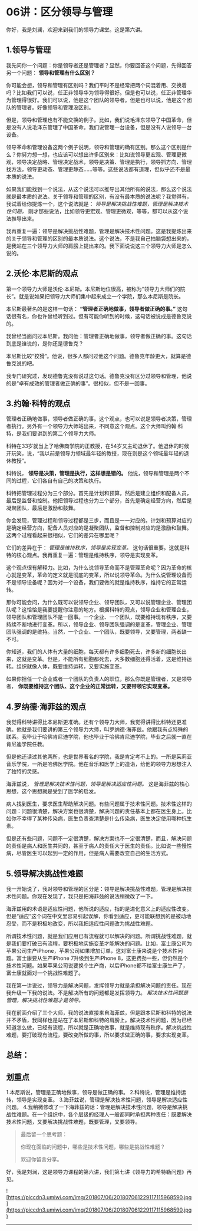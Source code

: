 # 06讲：区分领导与管理

你好，我是刘澜，欢迎来到我们的领导力课堂。这是第六讲。

## 1.领导与管理

我先问你一个问题：你是领导者还是管理者？显然，你要回答这个问题，先得回答另一个问题： **领导和管理有什么区别？**

你可能会想，领导和管理有区别吗？我们平时不是经常把两个词混着用、交换着吗？比如我们可以说，任正非领导华为领导得很好。但是也可以说，任正非管理华为管理得很好。我们可以说，他是这个团队的领导者。但是也可以说，他是这个团队的管理者。好像领导和管理没区别。

但是，领导和管理也有不能交换的例子。比如，我们说毛泽东领导了中国革命，但是没有人说毛泽东管理了中国革命。我们说管理一台设备，但是没有人说领导一台设备。

领导革命和管理设备这两个例子说明，领导和管理的确有区别。那么这个区别是什么？你努力想一想，也应该可以想出许多区别来：比如说领导更宏观、管理更微观，领导决定战略、管理决定战术，领导是决策、管理是执行，领导抓方向、管理找方法，领导更动态、管理更静态……等等。这些说法都有道理，但似乎还不是最本质的说法。

如果我们能找到一个说法，从这个说法可以推导出其他所有的说法，那么这个说法就是最本质的说法。关于领导和管理的区别，有没有最本质的说法呢？我觉得有，我试着给你提炼一个，这个说法就是： *领导是解决挑战性难题，管理是解决技术性问题。* 刚才那些说法，比如领导更宏观、管理更微观，等等，都可以从这个说法推导出来。

我再重复一遍：领导是解决挑战性难题，管理是解决技术性问题。这是我提炼出来的关于领导和管理的区别的最本质说法。这个说法，不是我自己拍脑袋想出来的，是我站在三个领导力大师的肩膀上提出来的。我下面说说这三个领导力大师是怎么说的。

## 2.沃伦·本尼斯的观点

第一个领导力大师是沃伦·本尼斯。本尼斯地位很高，被称为“领导力大师们的院长”。就是说如果把领导力大师们集中起来成立一个学院，那么本尼斯是院长。

本尼斯最著名的是这样一句话： **“管理者正确地做事，领导者做正确的事。”** 这句话很有名，你也许曾经听到过。但有可能你听到的时候，这句话被说成是德鲁克说的。

我曾经当面问过本尼斯。我问他：管理者正确地做事，领导者做正确的事。这句话到底是谁说的，是你还是德鲁克？

本尼斯比较“狡猾”。他说，很多人都问过他这个问题。德鲁克年龄更大，就算是德鲁克说的吧。

我专门研究过，发现德鲁克没有说过这句话。德鲁克没有区分过领导和管理，他说的是“卓有成效的管理者做正确的事”。很相似，但不是一回事。

## 3.约翰·科特的观点

管理者正确地做事，领导者做正确的事。这个观点，也可以说是领导者决策，管理者执行。另外有一个领导力大师站出来，不同意这个观点。这个大师叫约翰·科特，是我们要讲到的第二个领导力大师。

科特在33岁就当上了哈佛商学院的正教授，在54岁又主动退休了。他退休的时候开玩笑，说，“我以前是领导力领域最年轻的教授，现在则是这个领域最年轻的退休教授”。

科特说， **领导是决策，管理是执行，这样想是错的。** 他说，领导和管理是两个不同的过程，它们各自有自己的决策和执行。

科特把管理过程分为三个部分。首先是计划和预算，然后是建立组织和配备人员，最后是监督和控制。他把领导过程也分为三个部分，首先是确定经营方向，然后是凝聚团队，最后是激励和鼓舞。

你会发现，管理过程和领导过程都是三步，而且是一一对应的。计划和预算对应的是确定经营方向，配备人员对应的是凝聚团队，监督和控制对应的是激励和鼓舞。这两个过程看起来很相似，它们的差异在哪里呢？

它们的差异在于： *管理是维持秩序，领导是实现变革。* 这句话很重要。这就是科特的核心观点。我再重复一遍：管理是维持秩序，领导是实现变革。

这个观点很有解释力。比如，为什么说领导革命而不是管理革命呢？因为革命的核心就是变革，革命的定义就是彻底的变革，所以说领导革命。为什么说管理设备而不是领导设备呢？因为对一个设备，我们要做的就是维持秩序，维持它的正常运转。

那你可能会问，为什么既可以说领导企业、领导团队，又可以说管理企业、管理团队呢？这恰恰是我要提醒你注意的地方。根据科特的观点，领导企业和管理企业，领导团队和管理团队不是一回事。一个企业、一个团队，既要维持现有秩序，又要持续不断地进行变革。所以，领导企业、领导团队强调的是变革，管理企业、管理团队强调的是维持。当然，一个企业、一个团队，既要领导，又要管理，两者缺一不可。

你知道，我们的人体有大量的细胞，每天都有许多细胞死去，许多新的细胞长出来，这就是变革。但是，不能所有细胞都死去，大多数细胞还得活着，这是维持运转。组织就像人体，既要维持运转，又要实施变革。

如果你担任一个企业或者一个团队的负责人的职位，那么你既是管理者，又是领导者， **你既要维持这个团队、这个企业的正常运转，又要带领它实现变革。**

## 4.罗纳德·海菲兹的观点

我觉得科特讲得比本尼斯更准确。还有个领导力大师，我觉得讲得比科特还更准确。他就是我们要讲的第三个领导力大师，叫罗纳德·海菲兹。他跟我有点特殊的联系。我毕业于哈佛肯尼迪学院，他也毕业于哈佛肯尼迪学院，毕业之后就一直在肯尼迪学院任教。

但是他还读过其他两所，也是世界著名的学院，我是肯定考不上的。一所是茱莉亚音乐学院，一所是哈佛医学院。他在音乐和医学上的造诣，给他的领导力思想注入了独特的灵感。

海菲兹说， *管理是解决技术性问题，领导是解决适应性问题。* 这是海菲兹的核心思想，这个思想就是受到了医学的启发。

病人找到医生，要求医生帮助解决问题。有些问题属于技术性问题。技术性这样的问题：问题很清楚，解决方案也很清楚，解决问题的责任基本上都在医生身上。比如你不幸得了某种传染病，医生负责查清楚是什么传染病，医生决定使用哪种抗生素。

但是还有些问题，问题不一定很清楚，解决方案也不一定很清楚，而且，解决问题的责任是病人和医生共同的，甚至于病人的责任大于医生的责任。比如说一些慢性病，尽管医生可以起到一定的作用，但是病人需要改变自己的生活方式。

## 5.领导解决挑战性难题

我一开始说了，我对领导和管理的区分是：领导是解决挑战性难题，管理是解决技术性问题。你现在发现了，我只是把海菲兹的说法稍微改了一下。

海菲兹用的术语是适应性问题，他所说的适应，指的是进化意义上的适应性改变。但是“适应”这个词在中文里容易引起误解，你看到适应，更可能联想到的是被动地忍受，而不是积极地改变，所以我把适应性问题改为挑战性难题。

所谓技术性问题，就是我们应用已有流程就可以解决的问题。所谓挑战性难题，就是我们要打破已有流程，要积极地实施变革才能解决的问题。比如，富士康公司为苹果公司生产iPhone，苹果公司如果增加订单，这对富士康来说是个技术性问题。富士康要从生产iPhone 7升级到生产iPhone 8，这更费劲一些，但仍然是个技术性问题。如果苹果公司说要换个生产商，以后iPhone都不给富士康生产了，富士康就面对一个挑战性难题了。

我在第一讲说过，领导力是解决问题，发挥领导力就是承担解决问题的责任。现在我升级一下我的说法。不是解决所有的问题都是发挥领导力。 *解决技术性问题是管理，解决挑战性难题才是领导。*

我在前面介绍了三个大师，我的说法直接来自海菲兹，但是跟本尼斯和科特的说法并不矛盾，我同样也是站在了本尼斯和科特的肩膀上。解决技术性问题，因为已经知道怎么做，已经有流程，所以就是正确地做事，就是维持现有秩序。解决挑战性难题，要打破现有流程，要改变所做的事，所以要求做正确的事，要求实现变革。

## 总结：

## 划重点

1.本尼斯说，管理是正确地做事，领导是做正确的事。
2.科特说，管理是维持运转，领导是实现变革。
3.海菲兹说，管理是解决技术性问题，领导是解决适应性问题。
4.我稍微修改了一下海菲兹的话：管理是解决技术性问题，领导是解决挑战性难题。在一个组织中，各个层级的经理人一般都同时承担两种责任：既要解决技术性问题，又要解决挑战性难题，既要管理，又要领导。

> 最后留一个思考题：
> 
> 你现在面临的问题中，哪些是技术性问题，哪些是挑战性难题？
> 
> 欢迎你留言分享。

好，我是刘澜，这是领导力课程的第六讲，我们第七讲《领导力的希特勒问题》再见。

![https://piccdn3.umiwi.com/img/201807/06/201807061229117115968590.jpg](https://piccdn3.umiwi.com/img/201807/06/201807061229117115968590.jpg)

---
